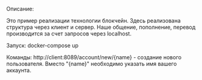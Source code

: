 Описание:

  Это пример реализации технологии блокчейн.
  Здесь реализована структура через клиент и сервер. Наше общение, пополнение, перевод производится за счет запросов через localhost.
  
  
Запуск:
  docker-compose up
  
Команды:
  http://client:8089/account/new/{name} - создание нового пользователя. Вместо "{name}" необходимо указать имя вашего аккаунта. 
